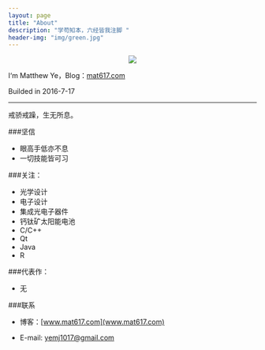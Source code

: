 ```yaml
---
layout: page
title: "About"
description: "学苟知本，六经皆我注脚 "
header-img: "img/green.jpg"
---
```



<center>
    <p><img src="http://7xlfkx.com1.z0.glb.clouddn.com/white2.jpg" align="center"></p>
</center>

I‘m Matthew Ye，Blog：[mat617.com](mat617.com)

Builded	in 2016-7-17


---
戒骄戒躁，生无所息。

###坚信

- 眼高手低亦不息 
- 一切技能皆可习


###关注：

- 光学设计
- 电子设计
- 集成光电子器件
- 钙钛矿太阳能电池
- C/C++
- Qt
- Java
- R



###代表作：

- 无



###联系

- 博客：[www.mat617.com](www.mat617.com)

- E-mail: [yemj1017@gmail.com](yemj1017@gmail.com)
